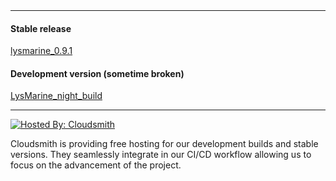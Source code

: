 <br>
<br>

<hr>

#### Stable release

[lysmarine_0.9.1](https://cloudsmith.io/~lysmarineos/repos/release/packages/#) 


#### Development version (sometime broken)

[LysMarine_night_build](https://cloudsmith.io/~lysmarineos/repos/dev/packages/#)			      

<hr>

[![Hosted By: Cloudsmith](https://img.shields.io/badge/OSS%20hosting%20by-cloudsmith-blue?logo=cloudsmith&style=for-the-badge)](https://cloudsmith.com)

Cloudsmith is providing free hosting for our development builds and stable versions. They seamlessly integrate in our CI/CD workflow allowing us to focus on the advancement of the project.  